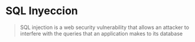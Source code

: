 
# SQL Inyeccion

> SQL injection is a web security vulnerability that allows an attacker to interfere with the queries that an application makes to its database
